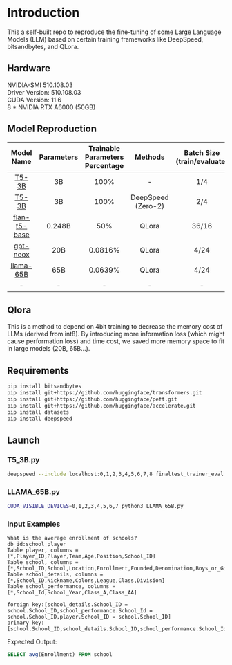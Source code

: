 # Introduction
This a self-built repo to reproduce the fine-tuning of some Large Language Models (LLM) based on certain training frameworks like DeepSpeed, bitsandbytes, and QLora.

## Hardware
NVIDIA-SMI 510.108.03   
Driver Version: 510.108.03   
CUDA Version: 11.6  
8 * NVIDIA RTX A6000 (50GB)

## Model Reproduction
|                                             Model Name                                             | Parameters | Trainable Parameters Percentage |      Methods       | Batch Size (train/evaluate) | Training Time | Inference Time |
|:--------------------------------------------------------------------------------------------------:|:----------:|:-------------------------------:|:------------------:|:---------------------------:|:-------------:|:--------------:|
|                               [T5-3B](https://huggingface.co/t5-3b)                                |     3B     |              100%               |         -          |             1/4             |   1 (base)    |    1 (base)    |
|                               [T5-3B](https://huggingface.co/t5-3b)                                |     3B     |              100%               | DeepSpeed (Zero-2) |             2/4             |      0.8      |       1        |
|                     [flan-t5-base](https://huggingface.co/google/flan-t5-base)                     |   0.248B   |               50%               |       QLora        |            36/16            |     0.04      |       -        |
|                     [gpt-neox](https://huggingface.co/EleutherAI/gpt-neox-20b)                     |    20B     |             0.0816%             |       QLora        |            4/24             |       4       |      6.1       |
|                      [llama-65B](https://huggingface.co/huggyllama/llama-65b)                      |    65B     |             0.0639%             |       QLora        |            4/24             |       4       |      6.1       |
|                                                 -                                                  |     -      |                -                |         -          |              -              |       -       |       -        |

## Qlora
This is a method to depend on 4bit training to decrease the memory cost of LLMs (derived from int8). By introducing more information loss (which might cause performation loss) and time cost, we saved more memory
space to fit in large models (20B, 65B...).
## Requirements
```bash
pip install bitsandbytes
pip install git+https://github.com/huggingface/transformers.git 
pip install git+https://github.com/huggingface/peft.git
pip install git+https://github.com/huggingface/accelerate.git
pip install datasets
pip install deepspeed
```
## Launch
### T5_3B.py
```bash
deepspeed --include localhost:0,1,2,3,4,5,6,7,8 finaltest_trainer_eval.py
```

### LLAMA_65B.py
```bash
CUDA_VISIBLE_DEVICES=0,1,2,3,4,5,6,7 python3 LLAMA_65B.py
```
### Input Examples
```text
What is the average enrollment of schools?
db_id:school_player
Table player, columns = [*,Player_ID,Player,Team,Age,Position,School_ID]
Table school, columns = [*,School_ID,School,Location,Enrollment,Founded,Denomination,Boys_or_Girls,Day_or_Boarding,Year_Entered_Competition,School_Colors]
Table school_details, columns = [*,School_ID,Nickname,Colors,League,Class,Division]
Table school_performance, columns = [*,School_Id,School_Year,Class_A,Class_AA]

foreign key:[school_details.School_ID = school.School_ID,school_performance.School_Id = school.School_ID,player.School_ID = school.School_ID]
primary key:[school.School_ID,school_details.School_ID,school_performance.School_Id,player.Player_ID]
```
Expected Output:
```sql
SELECT avg(Enrollment) FROM school
```
